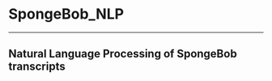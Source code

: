 # SpongeBob_NLP
---------------------------------------------------
Natural Language Processing of SpongeBob transcripts
---------------------------------------------------
